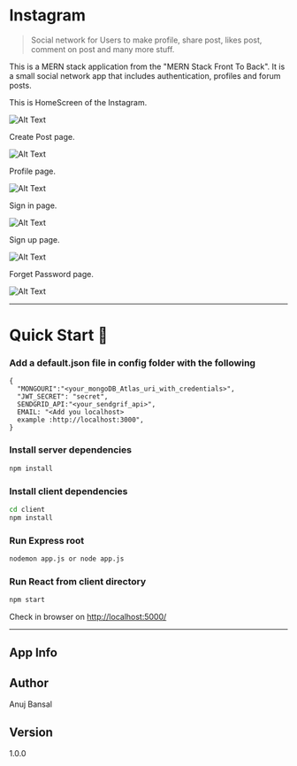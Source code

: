 # Instagram

> Social network for Users to make profile, share post, likes post, comment on post and many more stuff.

This is a MERN stack application from the "MERN Stack Front To Back". It is a small social network app that includes authentication, profiles and forum posts.

This is HomeScreen of the Instagram.

![Alt Text](https://i.ibb.co/QX1Vjj2/DAshboard.png)

Create Post page.

![Alt Text](https://i.ibb.co/Lx38pPQ/Create-Post.png)

Profile page.

![Alt Text](https://i.ibb.co/8MZv9NN/Profile.png)

Sign in page.

![Alt Text](https://i.ibb.co/yFdGMP8/Signin.png)

Sign up page.

![Alt Text](https://i.ibb.co/Y0Yv34d/Signup.png)

Forget Password page.

![Alt Text](https://i.ibb.co/SdgTFpH/Forget-Password.png)

---

# Quick Start 🚀

### Add a default.json file in config folder with the following

```
{
  "MONGOURI":"<your_mongoDB_Atlas_uri_with_credentials>",
  "JWT_SECRET": "secret",
  SENDGRID_API:"<your_sendgrif_api>",
  EMAIL: "<Add you localhost>
  example :http://localhost:3000",
}
```

### Install server dependencies

```bash
npm install
```

### Install client dependencies

```bash
cd client
npm install
```

### Run Express root

```bash
nodemon app.js or node app.js
```

### Run React from client directory

```bash
npm start
```

Check in browser on [http://localhost:5000/](http://localhost:5000/)

---

## App Info

## Author

Anuj Bansal

## Version

1.0.0
